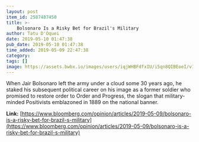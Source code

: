 ```yaml
---
layout: post
item_id: 2587487450
title: >-
    Bolsonaro Is a Risky Bet for Brazil's Military
author: Tatu D'Oquei
date: 2019-05-10 01:47:38
pub_date: 2019-05-10 01:47:38
time_added: 2019-05-09 22:47:38
category: 
tags: []
image: https://assets.bwbx.io/images/users/iqjWHBFdfxIU/i5qn8QIBEoeI/v1/1200x830.jpg
---
```


When Jair Bolsonaro left the army under a cloud some 30 years ago, he staked his subsequent political career on his image as a former soldier who promised to restore order to Order and Progress, the slogan that military-minded Positivists emblazoned in 1889 on the national banner.

**Link:** [https://www.bloomberg.com/opinion/articles/2019-05-09/bolsonaro-is-a-risky-bet-for-brazil-s-military](https://www.bloomberg.com/opinion/articles/2019-05-09/bolsonaro-is-a-risky-bet-for-brazil-s-military)


